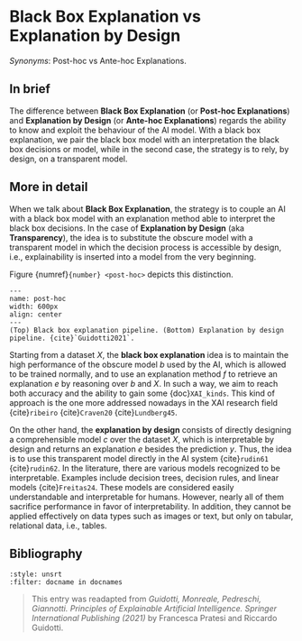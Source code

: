 # Black Box Explanation vs Explanation by Design

*Synonyms*: Post-hoc vs Ante-hoc Explanations.

## In brief
The difference between **Black Box Explanation** (or **Post-hoc Explanations**) and **Explanation by Design** (or **Ante-hoc Explanations**) regards the ability to know and exploit the behaviour of the AI model. With a black box explanation, we pair the black box model with an interpretation the black box decisions or model, while in the second case, the strategy is to rely, by design, on a transparent model.


## More in detail

When we talk about **Black Box Explanation**, the strategy is to couple an AI with a black box model with an explanation method able to interpret the black box decisions. 
In the case of **Explanation by Design** (aka **Transparency**), the idea is to substitute the obscure model with a transparent model in which the decision process is accessible by design, i.e., explainability is inserted into a model from the very beginning.

Figure {numref}`{number} <post-hoc>` depicts this distinction. 

```{figure} ./post.png
---
name: post-hoc
width: 600px
align: center
---
(Top) Black box explanation pipeline. (Bottom) Explanation by design pipeline. {cite}`Guidotti2021`.
```

Starting from a dataset *X*, the **black box explanation** idea is to maintain the high performance of the obscure model *b* used by the AI, which is allowed to be trained normally, and to use an explanation method *f* to retrieve an explanation *e* by reasoning over *b* and *X*. In such a way, we aim to reach both accuracy and the ability to gain some {doc}`XAI_kinds`. This kind of approach is the one more addressed nowadays in the XAI research field {cite}`ribeiro` {cite}`Craven20` {cite}`Lundberg45`. 

On the other hand, the **explanation by design** consists of directly designing a comprehensible model *c* over the dataset *X*, which is interpretable by design and returns an explanation *e* besides the prediction *y*. Thus, the idea is to use this transparent model directly in the AI system {cite}`rudin61` {cite}`rudin62`. 
In the literature, there are various models recognized to be interpretable. Examples include decision trees, decision rules, and linear models {cite}`Freitas24`. These models are considered easily understandable and interpretable for humans. However, nearly all of them sacrifice performance in favor of interpretability. In addition, they cannot be applied effectively on data types such as images or text, but only on tabular, relational data, i.e., tables.

## Bibliography

```{bibliography}
:style: unsrt
:filter: docname in docnames
```

> This entry was readapted from *Guidotti, Monreale, Pedreschi, Giannotti. Principles of Explainable Artificial Intelligence. Springer International Publishing (2021)* by Francesca Pratesi and Riccardo Guidotti.

